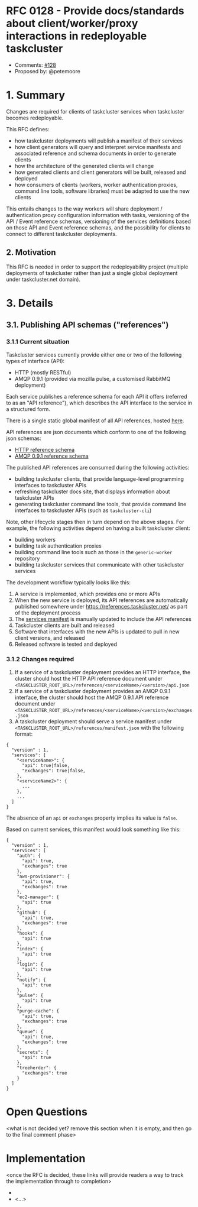 # RFC 0128 - Provide docs/standards about client/worker/proxy interactions in redeployable taskcluster
* Comments: [#128](https://api.github.com/repos/taskcluster/taskcluster-rfcs/issues/128)
* Proposed by: @petemoore

# 1. Summary

Changes are required for clients of taskcluster services when taskcluster
becomes redeployable.

This RFC defines:

* how taskcluster deployments will publish a manifest of their services
* how client generators will query and interpret service manifests and associated
  reference and schema documents in order to generate clients
* how the architecture of the generated clients will change
* how generated clients and client generators will be built, released and
  deployed
* how consumers of clients (workers, worker authentication proxies, command
  line tools, software libraries) must be adapted to use the new clients

This entails changes to the way workers will share deployment / authentication
proxy configuration information with tasks, versioning of the API / Event
reference schemas, versioning of the services definitions based on those API
and Event reference schemas, and the possibility for clients to connect to
different taskcluster deployments.

## 2. Motivation

This RFC is needed in order to support the redeployability project (multiple
deployments of taskcluster rather than just a single global deployment under
taskcluster.net domain).

# 3. Details

## 3.1. Publishing API schemas ("references")

### 3.1.1 Current situation

Taskcluster services currently provide either one or two of the following types
of interface (API):

* HTTP (mostly RESTful)
* AMQP 0.9.1 (provided via mozilla pulse, a customised RabbitMQ deployment)

Each service publishes a reference schema for each API it offers (referred to
as an "API reference"), which describes the API interface to the service in a
structured form.

There is a single static global manifest of all API references, hosted
[here](https://references.taskcluster.net/manifest.json).

API references are json documents which conform to one of the following json
schemas:

* [HTTP reference schema](https://schemas.taskcluster.net/base/v1/api-reference.json)
* [AMQP 0.9.1 reference schema](https://schemas.taskcluster.net/base/v1/exchanges-reference.json)

The published API references are consumed during the following activities:

* building taskcluster clients, that provide language-level programming
  interfaces to taskcluster APIs
* refreshing taskcluster docs site, that displays information about taskcluster
  APIs
* generating taskcluster command line tools, that provide command line
  interfaces to taskcluster APIs (such as `taskcluster-cli`)

Note, other lifecycle stages then in turn depend on the above stages. For
example, the following activities depend on having a built taskcluster client:

* building workers
* building task authentication proxies
* building command line tools such as those in the `generic-worker` repository
* building taskcluster services that communicate with other taskcluster services

The development workflow typically looks like this:

1. A service is implemented, which provides one or more APIs
2. When the new service is deployed, its API references are automatically
   published somewhere under https://references.taskcluster.net/ as part of the
   deployment process
3. The [services manifest](https://references.taskcluster.net/manifest.json) is
   manually updated to include the API references
4. Taskcluster clients are built and released
5. Software that interfaces with the new APIs is updated to pull in new client
   versions, and released
6. Released software is tested and deployed

### 3.1.2 Changes required

1. If a service of a taskcluster deployment provides an HTTP interface, the
   cluster should host the HTTP API reference document under
   `<TASKCLUSTER_ROOT_URL>/references/<serviceName>/<version>/api.json`
2. If a service of a taskcluster deployment provides an AMQP 0.9.1 interface,
   the cluster should host the AMQP 0.9.1 API reference document under
   `<TASKCLUSTER_ROOT_URL>/references/<serviceName>/<version>/exchanges.json`
3. A taskcluster deployment should serve a service manifest
   under `<TASKCLUSTER_ROOT_URL>/references/manifest.json` with the following
   format:

```
{
  "version" : 1,
  "services": [
    "<serviceName>": {
      "api": true|false,
      "exchanges": true|false,
    },
    "<serviceName2>": {
      ...
    },
    ...
  ]
}
```

The absence of an `api` or `exchanges` property implies its value is `false`.

Based on current services, this manifest would look something like this:

```
{
  "version" : 1,
  "services": [
    "auth": {
      "api": true,
      "exchanges": true
    },
    "aws-provisioner": {
      "api": true,
      "exchanges": true
    },
    "ec2-manager": {
      "api": true
    },
    "github": {
      "api": true,
      "exchanges": true
    },
    "hooks": {
      "api": true
    },
    "index": {
      "api": true
    },
    "login": {
      "api": true
    },
    "notify": {
      "api": true
    },
    "pulse": {
      "api": true
    },
    "purge-cache": {
      "api": true,
      "exchanges": true
    },
    "queue": {
      "api": true,
      "exchanges": true
    },
    "secrets": {
      "api": true
    },
    "treeherder": {
      "exchanges": true
    }
  ]
}
```

# Open Questions

<what is not decided yet? remove this section when it is empty, and then go to
the final comment phase>

# Implementation

<once the RFC is decided, these links will provide readers a way to track the
implementation through to completion>

* <link to tracker bug, issue, etc.>
* <...>

